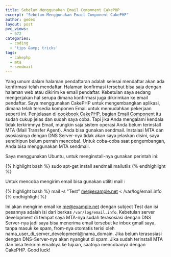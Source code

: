 ```yaml
---
title: Sebelum Menggunakan Email Component CakePHP
excerpt: "Sebelum Menggunakan Email Component CakePHP"
author: gedex
layout: post
pvc_views:
  - 672
categories:
  - coding
  - 'tips &amp; tricks'
tags:
  - cakephp
  - mta
  - sendmail
---
```


Yang umum dalam halaman pendaftaran adalah selesai mendaftar akan ada konfirmasi telah mendaftar. Halaman konfirmasi tersebut bisa saja dengan halaman web atau dikirim ke email pendaftar. Kebetulan saya sedang mengerjakan hal serupa dimana konfirmasi juga dikirimkan ke email pendaftar. Saya menggunakan CakePHP untuk mengembangkan aplikasi, dimana telah tersedia komponen Email untuk memudahkan pekerjaan seperti ini. Penjelasan di [cookbook CakePHP, bagian Email Component](http://book.cakephp.org/view/176/Email) itu sudah cukup jelas dan sudah saya coba. Tapi jika Anda mengalami kendala tidak terkirimnya Email, mungkin saja sistem operasi Anda belum terinstall MTA (Mail Transfer Agent). Anda bisa gunakan sendmail. Instalasi MTA dan asosiasinya dengan DNS Server-nya tidak akan saya jelaskan disini, saya sendiripun belum pernah mencoba!. Untuk coba-coba saat pengembangan, Anda bisa menggunakan MTA sendmail.

<!-- more -->

Saya menggunakan Ubuntu, untuk menginstall-nya gunakan perintah ini:

{% highlight bash %}
sudo apt-get install sendmail mailutils
{% endhighlight %}

Untuk mencoba mengirim email bisa gunakan utiliti mail :

{% highlight bash %}
mail -s "Test" me@example.net < /var/log/email.info
{% endhighlight %}

Ini akan mengirim email ke me@example.net dengan subject Test dan isi pesannya adalah isi dari berkas `/var/log/email.info`. Kebetulan server development di tempat saya MTA-nya sudah terasosiasi dengan DNS Server-nya jadi saya bisa menerima email tersebut ke inbox gmail saya, tanpa masuk ke spam, from-nya otomatis terisi oleh nama_user_di_server_development@nama_domain. Jika belum terasosiasi dengan DNS-Server-nya akan nyangkut di spam. Jika sudah terinstall MTA dan bisa terkirim emailnya ke tujuan, saatnya mencobanya dengan CakePHP. Good luck!
